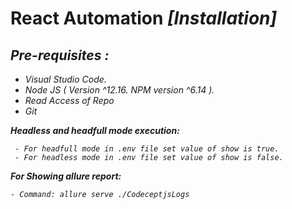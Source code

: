 # **R**eact Automation <em>[**I**nstallation]
## Pre-requisites :

- Visual Studio Code.
- Node JS ( Version ^12.16. NPM version ^6.14 ).
- Read Access of Repo
- Git

**Headless and headfull mode execution:**
 
     - For headfull mode in .env file set value of show is true.
     - For headless mode in .env file set value of show is false.

**For Showing allure report:**

    - Command: allure serve ./CodeceptjsLogs 